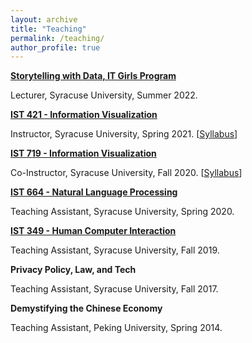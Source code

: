 ```yaml
---
layout: archive
title: "Teaching"
permalink: /teaching/
author_profile: true
---
```


<b>[Storytelling with Data, IT Girls Program](https://ischool.syr.edu/high-school-program-introduces-range-of-stem-topics/)</b>

Lecturer, Syracuse University, Summer 2022.

<b>[IST 421 - Information Visualization](https://courses.syracuse.edu/content.php?catoid=38&navoid=4783&_gl=1*1j9stow*_ga*NDY4NzUyOTc1LjE3MzA5Mjc1Njg.*_ga_65S0N1FWNY*MTczMDkyNzU2OC4xLjEuMTczMDkyNzU4Ni40Mi4wLjA.*_ga_S5CXSPXYHM*MTczMDkyNzU2OC4xLjEuMTczMDkyNzU4Ni4wLjAuMA..#tt9109)</b>

Instructor, Syracuse University, Spring 2021. \[[Syllabus](/files/Syllabus_IST421_M003_Spring21.pdf)\]

<b>[IST 719 - Information Visualization](https://courses.syracuse.edu/preview_program.php?catoid=39&poid=19940&returnto=4868#)</b>

Co-Instructor, Syracuse University, Fall 2020. \[[Syllabus](/files/IST421_719_InfoVizSyllabus_20200110.pdf)\]

<b>[IST 664 - Natural Language Processing](https://courses.syracuse.edu/preview_program.php?catoid=39&poid=19940&returnto=4868#)</b>

Teaching Assistant, Syracuse University, Spring 2020.

<b>[IST 349 - Human Computer Interaction](https://courses.syracuse.edu/content.php?catoid=38&navoid=4783&_gl=1*1j9stow*_ga*NDY4NzUyOTc1LjE3MzA5Mjc1Njg.*_ga_65S0N1FWNY*MTczMDkyNzU2OC4xLjEuMTczMDkyNzU4Ni40Mi4wLjA.*_ga_S5CXSPXYHM*MTczMDkyNzU2OC4xLjEuMTczMDkyNzU4Ni4wLjAuMA..#tt8986)</b>

Teaching Assistant, Syracuse University, Fall 2019.

<b>Privacy Policy, Law, and Tech</b>

Teaching Assistant, Syracuse University, Fall 2017.

<b>Demystifying the Chinese Economy</b>

Teaching Assistant, Peking University, Spring 2014. 

<!-- {% include base_path %}

{% for post in site.teaching reversed %}
  {% include archive-single.html %}
{% endfor %}
 -->
